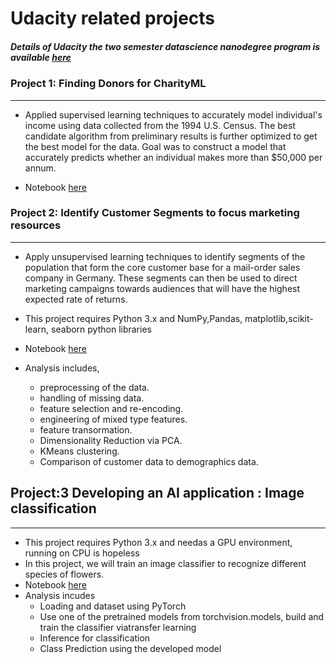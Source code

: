 # Udacity related projects
##### Details of Udacity the two semester datascience nanodegree program is available [here]( https://www.udacity.com/course/data-scientist-nanodegree--nd025)




### Project 1: Finding Donors for CharityML
--------------------------------------------------------------
- Applied supervised learning techniques  to accurately model individual's income using data collected from the 1994 U.S. Census. The best candidate algorithm from preliminary results is further optimized to get the best model for  the data. Goal was to  construct a model that accurately predicts whether an individual makes more than $50,000 per annum.

- Notebook [here](https://nbviewer.jupyter.org/github/leinada/Udacity/blob/master/project1_findingDonors/finding_donors.ipynb)



### Project 2: Identify Customer Segments to focus marketing resources
--------------------------------------------------------------
 - Apply unsupervised learning techniques to identify segments of the population that form the core customer base for a mail-order sales company in Germany. These segments can then be used to direct marketing campaigns towards audiences that will have the highest expected rate of returns.
 - This project requires Python 3.x and NumPy,Pandas, matplotlib,scikit-learn, seaborn python libraries
- Notebook [here](https://nbviewer.jupyter.org/github/leinada/Udacity/blob/master/customer_segments/Identify_Customer_Segments.ipynb)
- Analysis includes,

  * preprocessing of the data.
  * handling of missing data.
  * feature selection and re-encoding.
  * engineering of mixed type features.
  * feature transormation.
  * Dimensionality Reduction via PCA.
  * KMeans clustering.
  * Comparison of customer data to demographics data.



## Project:3  Developing an AI application : Image classification
--------------------------------------------------------------
 - This project requires Python 3.x and needas a GPU environment, running on CPU is hopeless
- In this project, we will train an image classifier to recognize different species of flowers.
- Notebook [here](https://github.com/leinada/UD/blob/master/imageClassifierUsing_pytorch/ImageClassifierProject.ipynb)
- Analysis incudes
  * Loading and dataset using PyTorch
  * Use one of the pretrained models from torchvision.models, build and train the classifier viatransfer learning
  * Inference for classification
  * Class Prediction using the developed model
